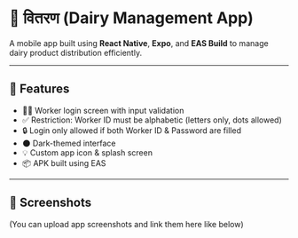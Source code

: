 # 🥛 वितरण (Dairy Management App)

A mobile app built using **React Native**, **Expo**, and **EAS Build** to manage dairy product distribution efficiently.

---

## 🚀 Features

- 🧑‍💼 Worker login screen with input validation  
- ✅ Restriction: Worker ID must be alphabetic (letters only, dots allowed)  
- 🔒 Login only allowed if both Worker ID & Password are filled  
- 🌑 Dark-themed interface  
- 💡 Custom app icon & splash screen  
- 📦 APK built using EAS  

---

## 📱 Screenshots

(You can upload app screenshots and link them here like below)
